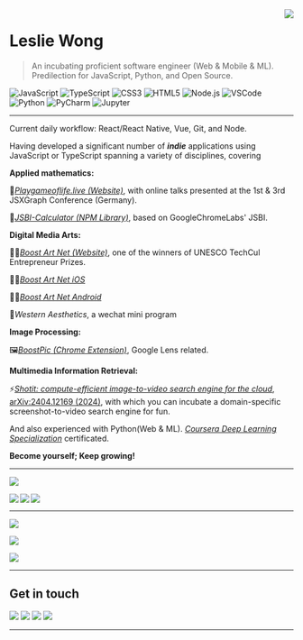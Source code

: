 <div>
<img align="right" src="https://github-readme-stats.vercel.app/api?username=Leslie-Wong-H&show_icons=true&hide_border=true&icon_color=586069&title_color=a0a9af">
</div>

# Leslie Wong

> An incubating proficient software engineer (Web & Mobile & ML). Predilection for JavaScript, Python, and Open Source.

![JavaScript](https://img.shields.io/badge/-JavaScript-F3CF01?style=flat-square&logo=JavaScript&logoColor=fff)
![TypeScript](https://img.shields.io/badge/-TypeScript-1A73E8?style=flat-square&logo=TypeScript&logoColor=fff)
![CSS3](https://img.shields.io/badge/-CSS3-254BDD?style=flat-square&logo=CSS3&labelColor=254BDD)
![HTML5](https://img.shields.io/badge/-HTML5-e34f26?style=flat-square&logo=HTML5&logoColor=fff)
![Node.js](https://img.shields.io/badge/-Node.js-8BBF3D?style=flat-square&logo=Node.js&logoColor=fff)
![VSCode](https://img.shields.io/badge/-VSCode-24A4EB?style=flat-square&logo=Visual%20Studio%20Code&logoColor=fff)
![Python](https://img.shields.io/badge/-Python-3872A3?style=flat-square&logo=Python&logoColor=fff)
![PyCharm](https://img.shields.io/badge/-PyCharm-339933?style=flat-square&logo=PyCharm&logoColor=fff)
![Jupyter](https://img.shields.io/badge/-Jupyter-007ACC?style=flat-square&logo=Jupyter&logoColor=orange)

---

Current daily workflow: React/React Native, Vue, Git, and Node.

Having developed a significant number of ***indie*** applications using JavaScript or TypeScript spanning a variety of disciplines, covering

**Applied mathematics:**

🧩[*Playgameoflife.live (Website)*](https://playgameoflife.live), with online talks presented at the 1st & 3rd JSXGraph Conference (Germany).

🎲[*JSBI-Calculator (NPM Library)*](https://www.npmjs.com/package/jsbi-calculator), based on GoogleChromeLabs' JSBI.

**Digital Media Arts:**

🧑‍🎨[*Boost Art Net (Website)*](https://boost-art.net), one of the winners of UNESCO TechCul Entrepreneur Prizes.

👨‍🎨[*Boost Art Net iOS*](https://apps.apple.com/us/app/boost-art-net-art-destination/id6467807254?platform=iphone)

👩‍🎨[*Boost Art Net Android*](https://play.google.com/store/apps/details?id=com.polarbeaver.boost_art_net)

🎨*Western Aesthetics*, a wechat mini program

**Image Processing:**

🖼️[*BoostPic (Chrome Extension)*](https://chrome.google.com/webstore/detail/boostpic-search-google-im/pmpogggmiaehmjempogkkklfckignfgl), Google Lens related.

**Multimedia Information Retrieval:**

⚡[*Shotit: compute-efficient image-to-video search engine for the cloud*](https://shotit.github.io/shotit-frontend/), [arXiv:2404.12169 (2024)](https://arxiv.org/abs/2404.12169), with which you can incubate a domain-specific screenshot-to-video search engine for fun.

And also experienced with Python(Web & ML). [_Coursera Deep Learning Specialization_](https://www.coursera.org/account/accomplishments/specialization/certificate/8LSKNGX4MUQ3) certificated.

**Become yourself; Keep growing!**

---



<a href="#"><img align="center" src="https://via.placeholder.com/600x1.png/fff/fff"></a>



<a href="https://github.com/Leslie-Wong-H/game_of_life">
  <img align="left" src="https://github-readme-stats.vercel.app/api/pin/?username=Leslie-Wong-H&repo=game_of_life&show_owner=true"/>
</a>

<a href="https://github.com/BoostPic/BoostPic">
  <img align="left" src="https://github-readme-stats.vercel.app/api/pin/?username=BoostPic&repo=BoostPic&show_owner=true"/>
</a>

<a href="#"><img align="center" src="https://via.placeholder.com/600x1.png/fff/fff"></a>

---


<a href="#"><img align="center" src="https://via.placeholder.com/600x1.png/fff/fff"></a>


<div>
<img align="center" src="https://streak-stats.demolab.com/?user=Leslie-Wong-H&theme=default&border_radius=5&date_format=M%20j%5B%2C%20Y%5D&currStreakNum=ff0000">
</div>


<a href="#"><img align="center" src="https://via.placeholder.com/600x1.png/fff/fff"></a>

---
## Get in touch

[![](https://img.shields.io/badge/-@79917148leslie-cecccd?style=flat-square&labelColor=cecccd&logo=Gmail&logoColor=e6584c)](mailto:79917148leslie@gmail.com)
[![](https://img.shields.io/badge/-@LeslieWong-0a66c2?style=flat-square&labelColor=0a66c2&logo=linkedin&logoColor=white)](https://www.linkedin.com/in/leslie-wong-en/)
[![](https://img.shields.io/badge/-@LeslieWongH1-1ca0f1?style=flat-square&labelColor=1ca0f1&logo=X&logoColor=white)](https://twitter.com/LeslieWongH1)
[![](https://img.shields.io/badge/-https://lesliewong.cn-0e83cd?style=flat-square&logo=Blogger&logoColor=fff)](https://lesliewong.cn)

---
